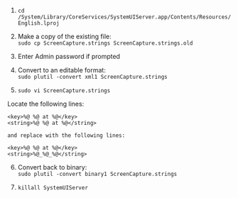 1. `cd /System/Library/CoreServices/SystemUIServer.app/Contents/Resources/English.lproj`

2. Make a copy of the existing file:   
`sudo cp ScreenCapture.strings ScreenCapture.strings.old`

3. Enter Admin password if prompted

4. Convert to an editable format:   
`sudo plutil -convert xml1 ScreenCapture.strings`

5. `sudo vi ScreenCapture.strings`   

Locate the following lines:

```
<key>%@ %@ at %@</key>  
<string>%@ %@ at %@</string>  

and replace with the following lines:

<key>%@ %@ at %@</key>  
<string>%@_%@_%@</string>  
```

6. Convert back to binary:   
`sudo plutil -convert binary1 ScreenCapture.strings`

7. `killall SystemUIServer`
